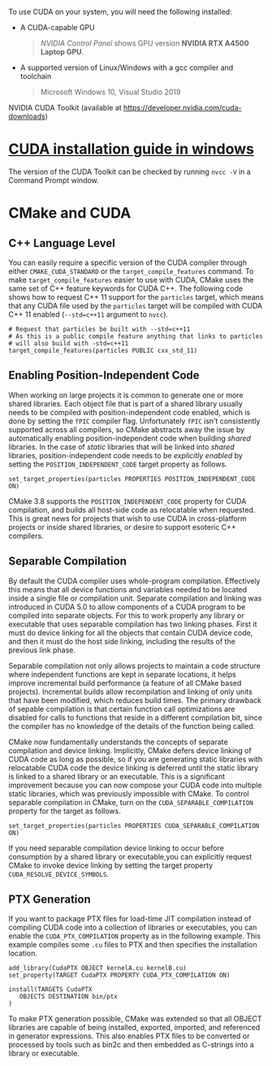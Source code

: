 
To use CUDA on your system, you will need the following installed:

* A CUDA-capable GPU
  > _NVIDIA Control Panel_ shows GPU version __NVIDIA RTX A4500 Laptop GPU__.

* A supported version of Linux/Windows with a gcc compiler and toolchain
  > Microsoft Windows 10, Visual Studio 2019

NVIDIA CUDA Toolkit (available at https://developer.nvidia.com/cuda-downloads)


# [CUDA installation guide in windows](https://docs.nvidia.com/cuda/cuda-installation-guide-microsoft-windows/index.html)

The version of the CUDA Toolkit can be checked by running `nvcc -V` in a Command Prompt window.

# CMake and CUDA
## C++ Language Level
You can easily require a specific version of the CUDA compiler through either `CMAKE_CUDA_STANDARD` or the `target_compile_features` command. To make `target_compile_features` easier to use with CUDA, CMake uses the same set of C++ feature keywords for CUDA C++.
The following code shows how to request C++ 11 support for the `particles` target, which means that any CUDA file used by the `particles` target will be compiled with CUDA C++ 11 enabled (`--std=c++11` argument to `nvcc`).
```
# Request that particles be built with --std=c++11
# As this is a public compile feature anything that links to particles
# will also build with -std=c++11
target_compile_features(particles PUBLIC cxx_std_11)
```
## Enabling Position-Independent Code
When working on large projects it is common to generate one or more shared libraries. Each object file that is part of a shared library usually needs to be compiled with position-independent code enabled, which is done by setting the `fPIC` compiler flag. Unfortunately `fPIC` isn’t consistently supported across all compilers, so CMake abstracts away the issue by automatically enabling position-independent code when building _shared_ libraries. 
In the case of _static_ libraries that will be linked into _shared_ libraries, position-independent code needs to be _explicitly enabled_ by setting the `POSITION_INDEPENDENT_CODE` target property as follows.
```
set_target_properties(particles PROPERTIES POSITION_INDEPENDENT_CODE ON)
```
CMake 3.8 supports the `POSITION_INDEPENDENT_CODE` property for CUDA compilation, and builds all host-side code as relocatable when requested. This is great news for projects that wish to use CUDA in cross-platform projects or inside shared libraries, or desire to support esoteric C++ compilers.

## Separable Compilation
By default the CUDA compiler uses whole-program compilation. Effectively this means that all device functions and variables needed to be located inside a single file or compilation unit. Separate compilation and linking was introduced in CUDA 5.0 to allow components of a CUDA program to be compiled into separate objects. For this to work properly any library or executable that uses separable compilation has two linking phases. First it must do device linking for all the objects that contain CUDA device code, and then it must do the host side linking, including the results of the previous link phase.

Separable compilation not only allows projects to maintain a code structure where independent functions are kept in separate locations, it helps improve incremental build performance (a feature of all CMake based projects). Incremental builds allow recompilation and linking of only units that have been modified, which reduces build times. The primary drawback of sepable compilation is that certain function call optimizations are disabled for calls to functions that reside in a different compilation bit, since the compiler has no knowledge of the details of the function being called.

CMake now fundamentally understands the concepts of separate compilation and device linking. Implicitly, CMake defers device linking of CUDA code as long as possible, so if you are generating static libraries with relocatable CUDA code the device linking is deferred until the static library is linked to a shared library or an executable. This is a significant improvement because you can now compose your CUDA code into multiple static libraries, which was previously impossible with CMake. To control separable compilation in CMake, turn on the `CUDA_SEPARABLE_COMPILATION` property for the target as follows.
```
set_target_properties(particles PROPERTIES CUDA_SEPARABLE_COMPILATION ON)
```

If you need separable compilation device linking to occur before consumption by a shared library or executable,you can explicitly request CMake to invoke device linking by setting the target property `CUDA_RESOLVE_DEVICE_SYMBOLS`.

## PTX Generation
If you want to package PTX files for load-time JIT compilation instead of compiling CUDA code into a collection of libraries or executables, you can enable the `CUDA_PTX_COMPILATION` property as in the following example. This example compiles some `.cu` files to PTX and then specifies the installation location.
```
add_library(CudaPTX OBJECT kernelA.cu kernelB.cu)
set_property(TARGET CudaPTX PROPERTY CUDA_PTX_COMPILATION ON)

install(TARGETS CudaPTX
   OBJECTS DESTINATION bin/ptx 
)
```
To make PTX generation possible, CMake was extended so that all OBJECT libraries are capable of being installed, exported, imported, and referenced in generator expressions. This also enables PTX files to be converted or processed by tools such as bin2c and then embedded as C-strings into a library or executable. 
